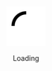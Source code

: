 <div align="center">
	<br>
	<br>
	<br>
	<br>
	<img src="https://github.com/detailyang/detailyang/blob/master/images/spinner.svg?sanitize=true" width="80" height="80">
	<p>Loading</p>
	<br>
	<br>
	<br>
	<br>
</div>

